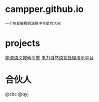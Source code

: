 # campper.github.io
    一个热爱编程的油腻中年菜鸟大叔
# projects
[能源语义搜索引擎](https://rises.tech)
[电力自然语言处理演示平台](http://demo.rises.tech)
# 合伙人
@sbc
@qyj


